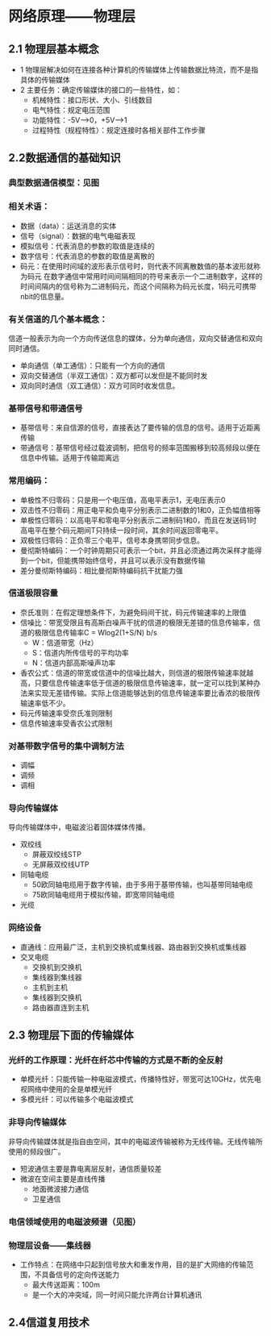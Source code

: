 # 网络原理——物理层
## 2.1 物理层基本概念
- 1 物理层解决如何在连接各种计算机的传输媒体上传输数据比特流，而不是指具体的传输媒体
- 2 主要任务：确定传输媒体的接口的一些特性，如：
    * 机械特性：接口形状、大小、引线数目
    * 电气特性：规定电压范围
    * 功能特性：-5V——>0，+5V——>1
    * 过程特性（规程特性）：规定连接时各相关部件工作步骤
## 2.2数据通信的基础知识
### 典型数据通信模型：见图
### 相关术语：
* 数据（data）：运送消息的实体
* 信号（signal）：数据的电气电磁表现
* 模拟信号：代表消息的参数的取值是连续的
* 数字信号：代表消息的参数的取值是离散的
* 码元：在使用时间域的波形表示信号时，则代表不同离散数值的基本波形就称为码元
在数字通信中常用时间间隔相同的符号来表示一个二进制数字，这样的时间间隔内的信号称为二进制码元，而这个间隔称为码元长度，1码元可携带nbit的信息量。
### 有关信道的几个基本概念：
信道一般表示为向一个方向传送信息的媒体，分为单向通信，双向交替通信和双向同时通信。
- 单向通信（单工通信）：只能有一个方向的通信
- 双向交替通信（半双工通信）：双方都可以发但是不能同时发
- 双向同时通信（双工通信）：双方可同时收发信息。
### 基带信号和带通信号
- 基带信号：来自信源的信号，直接表达了要传输的信息的信号。适用于近距离传输
- 带通信号：基带信号经过载波调制，把信号的频率范围搬移到较高频段以便在信息中传输。适用于传输距离远
### 常用编码：
- 单极性不归零码：只是用一个电压值，高电平表示1，无电压表示0
- 双击性不归零码：用正电平和负电平分别表示二进制数的1和0，正负幅值相等
- 单极性归零码：以高电平和零电平分别表示二进制码1和0，而且在发送码1时高电平在整个码元期间T只持续一段时间，其余时间返回零电平。
- 双极性归零码：正负零三个电平，信号本身携带同步信息。
- 曼彻斯特编码：一个时钟周期只可表示一个bit，并且必须通过两次采样才能得到一个bit，但能携带始终信号，并且可以表示没有数据传输
- 差分曼彻斯特编码：相比曼彻斯特编码抗干扰能力强
### 信道极限容量
- 奈氏准则：在假定理想条件下，为避免码间干扰，码元传输速率的上限值
- 信噪比：带宽受限且有高斯白噪声干扰的信道的极限无差错的信息传输率，信道的极限信息传输率C = Wlog2(1+S/N) b/s
    * W：信道带宽（Hz）
    * S：信道内所传信号的平均功率
    * N：信道内部高斯噪声功率
- 香农公式：信道的带宽或信道中的信噪比越大，则信道的极限传输速率就越高，只要信息传输速率低于信道的极限信息传输速率，就一定可以找到某种办法来实现无差错传输。实际上信道能够达到的信息传输速率要比香浓的极限传输速率低不少。
- 码元传输速率受奈氏准则限制
- 信息传输速率受香农公式限制
### 对基带数字信号的集中调制方法
- 调幅
- 调频
- 调相
### 导向传输媒体
导向传输媒体中，电磁波沿着固体媒体传播。
- 双绞线
    * 屏蔽双绞线STP
    * 无屏蔽双绞线UTP
- 同轴电缆
    * 50欧同轴电缆用于数字传输，由于多用于基带传输，也叫基带同轴电缆
    * 75欧同轴电缆用于模拟传输，即宽带同轴电缆
- 光缆
### 网络设备
- 直通线：应用最广泛，主机到交换机或集线器、路由器到交换机或集线器
- 交叉电缆
    * 交换机到交换机
    * 集线器到集线器
    * 主机到主机
    * 集线器到交换机
    * 路由器直连到主机
## 2.3 物理层下面的传输媒体
### 光纤的工作原理：光纤在纤芯中传输的方式是不断的全反射
* 单模光纤：只能传输一种电磁波模式，传播特性好，带宽可达10GHz，优先电视网络中使用的全是单模光纤
* 多模光纤：可以传输多个电磁波模式
### 非导向传输媒体
非导向传输媒体就是指自由空间，其中的电磁波传输被称为无线传输。无线传输所使用的频段很广。
- 短波通信主要是靠电离层反射，通信质量较差
- 微波在空间主要是直线传播
    * 地面微波接力通信
    * 卫星通信
### 电信领域使用的电磁波频谱（见图）
### 物理层设备——集线器
- 工作特点：在网络中只起到信号放大和重发作用，目的是扩大网络的传输范围，不具备信号的定向传送能力
    * 最大传送距离：100m
    * 是一个大的冲突域，同一时间只能允许两台计算机通讯
## 2.4信道复用技术